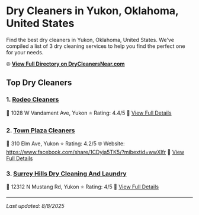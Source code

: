 # Dry Cleaners in Yukon, Oklahoma, United States

Find the best dry cleaners in Yukon, Oklahoma, United States. We've compiled a list of 3 dry cleaning services to help you find the perfect one for your needs.

🌐 **[View Full Directory on DryCleanersNear.com](https://drycleanersnear.com/city/US/Oklahoma/Yukon)**

## Top Dry Cleaners

### 1. [Rodeo Cleaners](https://drycleanersnear.com/dryCleaner/687d9fc27c4eddf67e47eef8/rodeo-cleaners)
📍 1028 W Vandament Ave, Yukon
⭐ Rating: 4.4/5
🔗 [View Full Details](https://drycleanersnear.com/dryCleaner/687d9fc27c4eddf67e47eef8/rodeo-cleaners)

### 2. [Town Plaza Cleaners](https://drycleanersnear.com/dryCleaner/687d9fd57c4eddf67e47ef94/town-plaza-cleaners)
📍 310 Elm Ave, Yukon
⭐ Rating: 4.2/5
🌐 Website: https://www.facebook.com/share/1CDyia5TK5/?mibextid=wwXIfr
🔗 [View Full Details](https://drycleanersnear.com/dryCleaner/687d9fd57c4eddf67e47ef94/town-plaza-cleaners)

### 3. [Surrey Hills Dry Cleaning And Laundry](https://drycleanersnear.com/dryCleaner/687d9fcd7c4eddf67e47ef5a/surrey-hills-dry-cleaning-and-laundry)
📍 12312 N Mustang Rd, Yukon
⭐ Rating: 4/5
🔗 [View Full Details](https://drycleanersnear.com/dryCleaner/687d9fcd7c4eddf67e47ef5a/surrey-hills-dry-cleaning-and-laundry)


---

*Last updated: 8/8/2025*
